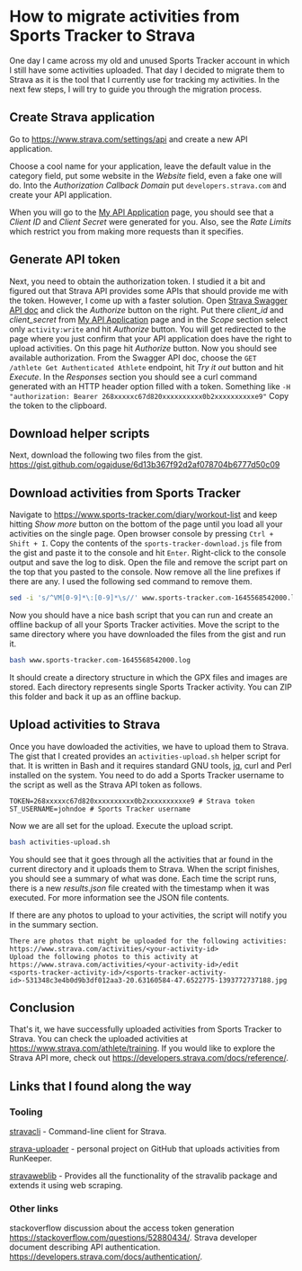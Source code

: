 # How to migrate activities from Sports Tracker to Strava

One day I came across my old and unused Sports Tracker account in which I still
have some activities uploaded. That day I decided to migrate them to Strava as
it is the tool that I currently use for tracking my activities. In the next few
steps, I will try to guide you through the migration process.

## Create Strava application

Go to <https://www.strava.com/settings/api> and create a new API application.

Choose a cool name for your application, leave the default value in the category
field, put some website in the _Website_ field, even a fake one will do. Into
the _Authorization Callback Domain_ put `developers.strava.com` and create your
API application.

When you will go to the
[My API Application](https://www.strava.com/settings/api) page, you should see
that a _Client ID_ and _Client Secret_ were generated for you. Also, see the
_Rate Limits_ which restrict you from making more requests than it specifies.

## Generate API token

Next, you need to obtain the authorization token. I studied it a bit and figured
out that Strava API provides some APIs that should provide me with the token.
However, I come up with a faster solution. Open
[Strava Swagger API doc](https://developers.strava.com/playground/) and click
the _Authorize_ button on the right. Put there _client\_id_ and _client_secret_
from [My API Application](https://www.strava.com/settings/api) page and in the
_Scope_ section select only `activity:write` and hit _Authorize_ button. You
will get redirected to the page where you just confirm that your API application
does have the right to upload activities. On this page hit _Authorize_ button.
Now you should see available authorization. From the Swagger API doc, choose the
`GET /athlete Get Authenticated Athlete` endpoint, hit _Try it out_ button and
hit _Execute_. In the _Responses_ section you should see a curl command
generated with an HTTP header option filled with a token. Something like
`-H "authorization: Bearer 268xxxxxc67d820xxxxxxxxxx0b2xxxxxxxxxxe9"` Copy the
token to the clipboard.

## Download helper scripts

Next, download the following two files from the gist.
<https://gist.github.com/ogajduse/6d13b367f92d2af078704b6777d50c09>

## Download activities from Sports Tracker

Navigate to <https://www.sports-tracker.com/diary/workout-list> and keep hitting
_Show more_ button on the bottom of the page until you load all your activities
on the single page. Open browser console by pressing `Ctrl + Shift + I`. Copy
the contents of the `sports-tracker-download.js` file from the gist and paste it
to the console and hit `Enter`. Right-click to the console output and save the
log to disk. Open the file and remove the script part on the top that you pasted
to the console. Now remove all the line prefixes if there are any. I used the
following sed command to remove them.

```bash
sed -i 's/^VM[0-9]*\:[0-9]*\s//' www.sports-tracker.com-1645568542000.log
```

Now you should have a nice bash script that you can run and create an offline
backup of all your Sports Tracker activities. Move the script to the same
directory where you have downloaded the files from the gist and run it.

```bash
bash www.sports-tracker.com-1645568542000.log
```

It should create a directory structure in which the GPX files and images are
stored. Each directory represents single Sports Tracker activity. You can ZIP
this folder and back it up as an offline backup.

## Upload activities to Strava

Once you have dowloaded the activities, we have to upload them to Strava. The
gist that I created provides an `activities-upload.sh` helper script for that.
It is written in Bash and it requires standard GNU tools,
[jq](https://stedolan.github.io/jq/download/), curl and Perl installed on the
system. You need to do add a Sports Tracker username to the script as well as
the Strava API token as follows.

```text
TOKEN=268xxxxxc67d820xxxxxxxxxx0b2xxxxxxxxxxe9 # Strava token
ST_USERNAME=johndoe # Sports Tracker username
```

Now we are all set for the upload. Execute the upload script.

```bash
bash activities-upload.sh
```

You should see that it goes through all the activities that ar found in the
current directory and it uploads them to Strava. When the script finishes, you
should see a summary of what was done. Each time the script runs, there is a new
_results.json_ file created with the timestamp when it was executed. For more
information see the JSON file contents.

If there are any photos to upload to your activities, the script will notify you
in the summary section.

```text
There are photos that might be uploaded for the following activities:
https://www.strava.com/activities/<your-activity-id>
Upload the following photos to this activity at https://www.strava.com/activities/<your-activity-id>/edit
<sports-tracker-activity-id>/<sports-tracker-activity-id>-531348c3e4b0d9b3df012aa3-20.63160584-47.6522775-1393772737188.jpg
```

## Conclusion

That's it, we have successfully uploaded activities from Sports Tracker to
Strava. You can check the uploaded activities at
<https://www.strava.com/athlete/training>. If you would like to explore the
Strava API more, check out <https://developers.strava.com/docs/reference/>.

## Links that I found along the way

### Tooling

[stravacli](https://github.com/dlenski/stravacli) - Command-line client for Strava.

[strava-uploader](https://github.com/barrald/strava-uploader) - personal
project on GitHub that uploads activities from RunKeeper.

[stravaweblib](https://github.com/pR0Ps/stravaweblib) - Provides all the functionality
of the stravalib package and extends it using web scraping.

### Other links

stackoverflow discussion about the access token generation <https://stackoverflow.com/questions/52880434/>.
Strava developer document describing API authentication. <https://developers.strava.com/docs/authentication/>.
